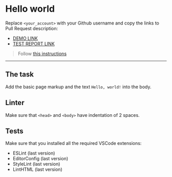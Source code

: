# Hello world

Replace `<your_account>` with your Github username and copy the links to Pull Request description:
- [DEMO LINK](https://Sancz0pansa.github.io/layout_hello-world/)
- [TEST REPORT LINK](https://Sancz0pansa.github.io/layout_hello-world/report/html_report/)

> Follow [this instructions](https://mate-academy.github.io/layout_task-guideline/#how-to-solve-the-layout-tasks-on-github)
___

## The task

Add the basic page markup and the text `Hello, world!` into the body.

## Linter

Make sure that `<head>` and `<body>` have indentation of 2 spaces.

## Tests

Make sure that you installed all the required VSCode extensions:

- ESLint (last version)
- EditorConfig (last version)
- StyleLint (last version)
- LintHTML (last version)
